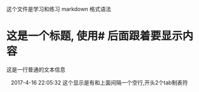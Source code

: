 这个文件是学习和练习 markdown 格式语法
# 这是一个标题, 使用# 后面跟着要显示内容
这是一行普通的文本信息

    2017-4-16 22:05:32 这个显示是有和上面间隔一个空行,开头2个tab制表符
